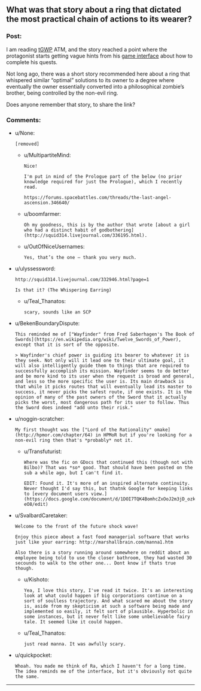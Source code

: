 ## What was that story about a ring that dictated the most practical chain of actions to its wearer?

### Post:

I am reading [tGWP](https://forums.spacebattles.com/threads/rwby-the-gamer-the-games-we-play-disk-five.341621/) ATM, and the story reached a point where the protagonist starts getting vague hints from his [game interface](http://tvtropes.org/pmwiki/pmwiki.php/Main/SuddenGameInterface) about how to complete his quests.

Not long ago, there was a short story recommended here about a ring that whispered similar “optimal” solutions to its owner to a degree where eventually the owner essentially converted into a philosophical zombie’s brother, being controlled by the non-evil ring.

Does anyone remember that story, to share the link?

### Comments:

- u/None:
  ```
  [removed]
  ```

  - u/MultipartiteMind:
    ```
    Nice!

    I'm put in mind of the Prologue part of the below (no prior knowledge required for just the Prologue), which I recently read.

    https://forums.spacebattles.com/threads/the-last-angel-ascension.346640/
    ```

  - u/boomfarmer:
    ```
    Oh my goodness, this is by the author that wrote [about a girl who had a distinct habit of godbothering](http://squid314.livejournal.com/336195.html).
    ```

  - u/OutOfNiceUsernames:
    ```
    Yes, that’s the one — thank you very much.
    ```

- u/ulyssessword:
  ```
  http://squid314.livejournal.com/332946.html?page=1

  Is that it? (The Whispering Earring)
  ```

  - u/Teal_Thanatos:
    ```
    scary, sounds like an SCP
    ```

- u/BekenBoundaryDispute:
  ```
  This reminded me of ["Wayfinder" from Fred Saberhagen's The Book of Swords](https://en.wikipedia.org/wiki/Twelve_Swords_of_Power), except that it is sort of the opposite.

  > Wayfinder's chief power is guiding its bearer to whatever it is they seek. Not only will it lead one to their ultimate goal, it will also intelligently guide them to things that are required to successfully accomplish its mission. Wayfinder seems to do better and be more kind to its user when the request is broad and general, and less so the more specific the user is. Its main drawback is that while it picks routes that will eventually lead its master to success, it never picks the safest route, if one exists. It is the opinion of many of the past owners of the Sword that it actually picks the worst, most dangerous path for its user to follow. Thus the Sword does indeed "add unto their risk."
  ```

- u/noggin-scratcher:
  ```
  My first thought was the ["Lord of the Rationality" omake](http://hpmor.com/chapter/64) in HPMoR but if you're looking for a non-evil ring then that's *probably* not it.
  ```

  - u/Transfuturist:
    ```
    Where was the fic on GDocs that continued this (though not with Bilbo)? That was *so* good. That should have been posted on the sub a while ago, but I can't find it.

    EDIT: Found it. It's more of an inspired alternate continuity. Never thought I'd say this, but thatnk Google for keeping links to [every document users view.](https://docs.google.com/document/d/1DOI7TQK4BomhcZxOoJ2m3jD_ozk37ZF7MrAR4jQ-eO8/edit)
    ```

- u/SvalbardCaretaker:
  ```
  Welcome to the front of the future shock wave! 

  Enjoy this piece about a fast food managerial software that works just like your earring: http://marshallbrain.com/manna1.htm

  Also there is a story running around somewhere on reddit about an employee being told to use the closer bathroom, they had wasted 30 secounds to walk to the other one... Dont know if thats true though.
  ```

  - u/Kishoto:
    ```
    Yea, I love this story, I've read it twice. It's an interesting look at what could happen if big corporations continue on a sort of soulless trajectory. And what scared me about the story is, aside from my skepticism at such a software being made and implemented so easily, it felt sort of plausible. Hyperbolic in some instances, but it never felt like some unbelievable fairy tale. It seemed like it could happen.
    ```

  - u/Teal_Thanatos:
    ```
    just read manna. It was awfully scary.
    ```

- u/quickpocket:
  ```
  Whoah. You made me think of Ra, which I haven't for a long time. The idea reminds me of the interface, but it's obviously not quite the same.
  ```

---

